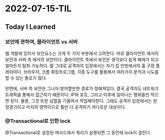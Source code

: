 # 2022-07-15-TIL

## Today I Learned

### 보안에 관하여, 클라이언트 vs 서버

웹 개발에 있어서 보안요소는 크게 두 가지 부분에서 고려한다. 바로 클라이언트 에서의 보안과 서버 측 에서의 보안이다.
클라이언트 측에서 보안은 생각보다 쉽게 해제가 되고 얼마든지 탈취 가능하다. 말 그대로 공격자의 입장에서는 자기 집 안방에서의 홈 구장 플레이이다.
브라우저, 크롬 확장프로그램, 각종 도구를 활용해서 여러가지 분석과 시도를 할 수 있는 통로가 많다.

반면에, 서버 측 보안은 그나마 방어할만한 경로가 정해져있다. 결국 공격자도 네트워크 트래픽을 통해서 접근하기 때문이다. IP와 포트, 그리고 이후에 일어나는 행위들만 막으면 된다. 물론, 그것 또한 심혈을 기울여서 작업해야한다. 그래도 공격자 입장에서는 원정경기이고 미지의 영역이므로 훨씬 더 공격하기 까다로운 대상이다.


### @Transactional로 인한 lock

@Transactional로 설정된 메서드에서 쿼리가 실행되면 그 동안에 lock이 걸린다.